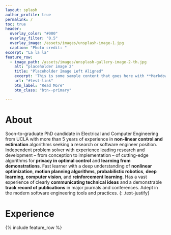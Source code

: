 ```yaml
---
layout: splash
author_profile: true
permalink: /
toc: true
header:
  overlay_color: "#000"
  overlay_filter: "0.5"
  overlay_image: /assets/images/unsplash-image-1.jpg
  caption: "Photo credit: "
excerpt: "La la la"
feature_row:
  - image_path: /assets/images/unsplash-gallery-image-2-th.jpg
    alt: "placeholder image 2"
    title: "Placeholder Image Left Aligned"
    excerpt: 'This is some sample content that goes here with **Markdown** formatting. Left aligned with `type="left"`'
    url: "#test-link"
    btn_label: "Read More"
    btn_class: "btn--primary"

---
```


# About

Soon-to-graduate PhD candidate in Electrical and Computer 
Engineering from UCLA with more than 5 years of experience 
in **non-linear 
control and estimation** algorithms seeking a research or 
software engineer position. Independent problem solver with 
experience leading research and development – from 
conception to implementation – of cutting-edge algorithms 
for **privacy in optimal control** and **learning from 
demonstrations**. Fast learner with a deep understanding of 
**nonlinear optimization**, **motion planning algorithms**, 
**probabilistic robotics**, **deep learning**, **computer vision**, 
and **reinforcement learning**. Has a vast experience of 
clearly **communicating technical ideas** and a demonstrable 
**track record of publications** in major journals and 
conferences. Adept in the modern software engineering tools
and practices.
{: .text-justify}

# Experience

{% include feature_row %}